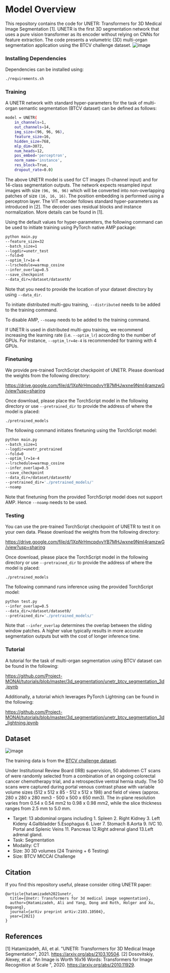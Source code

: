 # Model Overview
This repository contains the code for UNETR: Transformers for 3D Medical Image Segmentation [1]. UNETR is the first 3D segmentation network that uses a pure vision transformer as its encoder without relying on CNNs for feature extraction.
The code presents a volumetric (3D) multi-organ segmentation application using the BTCV challenge dataset.
![image](https://lh3.googleusercontent.com/pw/AM-JKLU2eTW17rYtCmiZP3WWC-U1HCPOHwLe6pxOfJXwv2W-00aHfsNy7jeGV1dwUq0PXFOtkqasQ2Vyhcu6xkKsPzy3wx7O6yGOTJ7ZzA01S6LSh8szbjNLfpbuGgMe6ClpiS61KGvqu71xXFnNcyvJNFjN=w1448-h496-no?authuser=0)

### Installing Dependencies
Dependencies can be installed using:
``` bash
./requirements.sh
```

### Training

A UNETR network with standard hyper-parameters for the task of multi-organ semantic segmentation (BTCV dataset) can be defined as follows:

``` bash
model = UNETR(
    in_channels=1,
    out_channels=14,
    img_size=(96, 96, 96),
    feature_size=16,
    hidden_size=768,
    mlp_dim=3072,
    num_heads=12,
    pos_embed='perceptron',
    norm_name='instance',
    res_block=True,
    dropout_rate=0.0)
```

The above UNETR model is used for CT images (1-channel input) and for 14-class segmentation outputs. The network expects
resampled input images with size ```(96, 96, 96)``` which will be converted into non-overlapping patches of size ```(16, 16, 16)```.
The position embedding is performed using a perceptron layer. The ViT encoder follows standard hyper-parameters as introduced in [2].
The decoder uses residual blocks and instance normalization. More details can be found in [1].

Using the default values for hyper-parameters, the following command can be used to initiate training using PyTorch native AMP package:
``` bash
python main.py
--feature_size=32 
--batch_size=1
--logdir=unetr_test
--fold=0
--optim_lr=1e-4
--lrschedule=warmup_cosine
--infer_overlap=0.5 
--save_checkpoint
--data_dir=/dataset/dataset0/
```

Note that you need to provide the location of your dataset directory by using ```--data_dir```.

To initiate distributed multi-gpu training, ```--distributed``` needs to be added to the training command.

To disable AMP, ```--noamp``` needs to be added to the training command.

If UNETR is used in distributed multi-gpu training, we recommend increasing the learning rate (i.e. ```--optim_lr```)
according to the number of GPUs. For instance, ```--optim_lr=4e-4``` is recommended for training with 4 GPUs.

### Finetuning
We provide pre-trained TorchScript checkpoint of UNETR. Please download the weights from the following directory:

https://drive.google.com/file/d/1XpNrHmcpdvvYB7MHJwxne9NmI4ramzwG/view?usp=sharing

Once download, please place the TorchScript model in the following directory or use ```--pretrained_dir``` to provide the address of where the model is placed:

```./pretrained_models```

The following command initiates finetuning using the TorchScript model:
``` bash
python main.py
--batch_size=1
--logdir=unetr_pretrained
--fold=0
--optim_lr=1e-4
--lrschedule=warmup_cosine
--infer_overlap=0.5 
--save_checkpoint
--data_dir=/dataset/dataset0/
--pretrained_dir='./pretrained_models/'
--noamp
``` 
Note that finetuning from the provided TorchScript model does not support AMP. Hence ```--noamp``` needs to be used. 


### Testing
You can use the pre-trained TorchScript checkpoint of UNETR to test it on your own data. Please download the weights from the following directory:

https://drive.google.com/file/d/1XpNrHmcpdvvYB7MHJwxne9NmI4ramzwG/view?usp=sharing

Once download, please place the TorchScript model in the following directory or use ```--pretrained_dir``` to provide the address of where the model is placed:

```./pretrained_models```

The following command runs inference using the provided TorchScript model:
``` bash
python test.py
--infer_overlap=0.5
--data_dir=/dataset/dataset0/
--pretrained_dir='./pretrained_models/'
``` 

Note that ```--infer_overlap``` determines the overlap between the sliding window patches. A higher value typically results in more accurate segmentation outputs but with the cost of longer inference time.

### Tutorial
A tutorial for the task of multi-organ segmentation using BTCV dataset can be found in the following:

https://github.com/Project-MONAI/tutorials/blob/master/3d_segmentation/unetr_btcv_segmentation_3d.ipynb

Additionally, a tutorial which leverages PyTorch Lightning can be found in the following:

https://github.com/Project-MONAI/tutorials/blob/master/3d_segmentation/unetr_btcv_segmentation_3d_lightning.ipynb
## Dataset
![image](https://lh3.googleusercontent.com/pw/AM-JKLX0svvlMdcrchGAgiWWNkg40lgXYjSHsAAuRc5Frakmz2pWzSzf87JQCRgYpqFR0qAjJWPzMQLc_mmvzNjfF9QWl_1OHZ8j4c9qrbR6zQaDJWaCLArRFh0uPvk97qAa11HtYbD6HpJ-wwTCUsaPcYvM=w1724-h522-no?authuser=0)

The training data is from the [BTCV challenge dataset](https://www.synapse.org/#!Synapse:syn3193805/wiki/217752).

Under Institutional Review Board (IRB) supervision, 50 abdomen CT scans of were randomly selected from a combination of an ongoing colorectal cancer chemotherapy trial, and a retrospective ventral hernia study. The 50 scans were captured during portal venous contrast phase with variable volume sizes (512 x 512 x 85 - 512 x 512 x 198) and field of views (approx. 280 x 280 x 280 mm3 - 500 x 500 x 650 mm3). The in-plane resolution varies from 0.54 x 0.54 mm2 to 0.98 x 0.98 mm2, while the slice thickness ranges from 2.5 mm to 5.0 mm. 

- Target: 13 abdominal organs including 1. Spleen 2. Right Kidney 3. Left Kideny 4.Gallbladder 5.Esophagus 6. Liver 7. Stomach 8.Aorta 9. IVC 10. Portal and Splenic Veins 11. Pancreas 12.Right adrenal gland 13.Left adrenal gland.
- Task: Segmentation
- Modality: CT  
- Size: 30 3D volumes (24 Training + 6 Testing)  
- Size: BTCV MICCAI Challenge

## Citation
If you find this repository useful, please consider citing UNETR paper:

```
@article{hatamizadeh2021unetr,
  title={Unetr: Transformers for 3d medical image segmentation},
  author={Hatamizadeh, Ali and Yang, Dong and Roth, Holger and Xu, Daguang},
  journal={arXiv preprint arXiv:2103.10504},
  year={2021}
}

```

## References
[1] Hatamizadeh, Ali, et al. "UNETR: Transformers for 3D Medical Image Segmentation", 2021. https://arxiv.org/abs/2103.10504.
[2] Dosovitskiy, Alexey, et al. "An Image is Worth 16x16 Words: Transformers for Image Recognition at Scale
", 2020. https://arxiv.org/abs/2010.11929.
